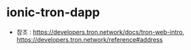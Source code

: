 # ionic-tron-dapp
* 참조 : https://developers.tron.network/docs/tron-web-intro, https://developers.tron.network/reference#address
